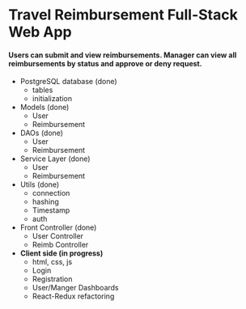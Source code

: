 <h1>Travel Reimbursement Full-Stack Web App</h1>

<h4>Users can submit and view reimbursements. Manager can view all reimbursements by status and approve or deny request.</h4>

* PostgreSQL database (done)
    - tables
    - initialization
* Models (done)
    - User
    - Reimbursement
* DAOs (done)
    - User
    - Reimbursement
* Service Layer (done)
    - User
    - Reimbursement
* Utils (done) 
    - connection
    - hashing
    - Timestamp
    - auth 
* Front Controller (done)
    - User Controller
    - Reimb Controller
* <b> Client side (in progress)</b>
    - html, css, js
    - Login
    - Registration
    - User/Manger Dashboards
    - React-Redux refactoring 

